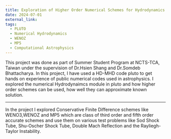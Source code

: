 ```yaml
---
title: Exploration of Higher Order Numerical Schemes for Hydrodynamics
date: 2024-07-01
external_link:
tags:
  - PLUTO
  - Numerical Hydrodynamics
  - WENOZ
  - MP5
  - Computational Astrophysics
---
```


This project was done as part of Summer Student Program at NCTS-TCA, Taiwan under the supervision of Dr.Hsien Shang and Dr.Somdeb Bhattacharya.
In this project, I have used a HD-MHD code pluto to get hands on experience of public numerical codes used in astrophysics. I explored the numerical Hydrodynaimcs
module in pluto and how higher order schemes can be used, how well they can approximate known solution.

---
In the project I  explored Conservative Finite Difference schemes like WENO3,WENOZ and MP5 which are class of third order and fifth order accurate schemes and use them on various test
problems like Sod Shock Tube, Shu-Oscher Shock Tube, Double Mach Reflection and the Rayliegh-Taylor Instability.



<!--more-->
